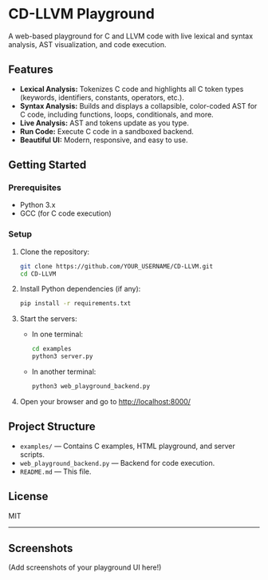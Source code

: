 # CD-LLVM Playground

A web-based playground for C and LLVM code with live lexical and syntax analysis, AST visualization, and code execution.

## Features

- **Lexical Analysis:** Tokenizes C code and highlights all C token types (keywords, identifiers, constants, operators, etc.).
- **Syntax Analysis:** Builds and displays a collapsible, color-coded AST for C code, including functions, loops, conditionals, and more.
- **Live Analysis:** AST and tokens update as you type.
- **Run Code:** Execute C code in a sandboxed backend.
- **Beautiful UI:** Modern, responsive, and easy to use.

## Getting Started

### Prerequisites

- Python 3.x
- GCC (for C code execution)

### Setup

1. Clone the repository:
   ```sh
   git clone https://github.com/YOUR_USERNAME/CD-LLVM.git
   cd CD-LLVM
   ```

2. Install Python dependencies (if any):
   ```sh
   pip install -r requirements.txt
   ```

3. Start the servers:
   - In one terminal:
     ```sh
     cd examples
     python3 server.py
     ```
   - In another terminal:
     ```sh
     python3 web_playground_backend.py
     ```

4. Open your browser and go to [http://localhost:8000/](http://localhost:8000/)

## Project Structure

- `examples/` — Contains C examples, HTML playground, and server scripts.
- `web_playground_backend.py` — Backend for code execution.
- `README.md` — This file.

## License

MIT

---

## Screenshots

(Add screenshots of your playground UI here!) 